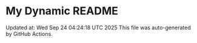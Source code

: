 # My Dynamic README
Updated at: Wed Sep 24 04:24:18 UTC 2025
This file was auto-generated by GitHub Actions.
